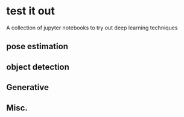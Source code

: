 # test it out
A collection of jupyter notebooks to try out deep learning techniques 

## pose estimation

## object detection

## Generative

## Misc.
